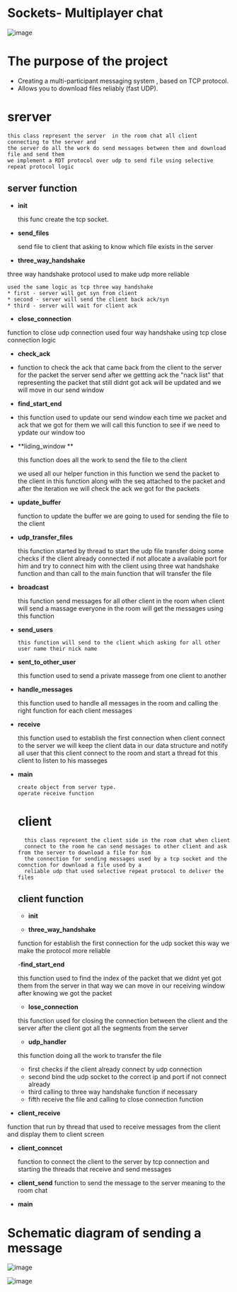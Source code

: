# Sockets-  Multiplayer chat 
![image](https://user-images.githubusercontent.com/92825016/156610717-b32e3143-06f4-4079-8d45-9a0bb54c5ba5.png)

# The purpose of the project

- Creating a multi-participant messaging system , based on TCP protocol.
- Allows you to download files reliably (fast UDP).





# srerver
    
    this class represent the server  in the room chat all client connecting to the server and 
    the server do all the work do send messages between them and download file and send them
    we implement a RDT protocol over udp to send file using selective repeat protocol logic  
   

## server function

- **init**

    this func create the tcp socket.

- **send_files**

    send file to client that asking to know which file exists in the server

- **three_way_handshake**

three way handshake protocol used to make udp more reliable 

    used the same logic as tcp three way handshake
    * first - server will get syn from client
    * second - server will send the client back ack/syn 
    * third - server will wait for client ack
    
- **close_connection**

function to close udp connection used four way handshake using tcp close connection logic

- **check_ack**
- 
    function to check the ack that came back from the client to the server for the packet the server send
    after we gettting ack the "nack list" that representing the packet that still didnt got ack will be updated
    and we will move in our send window 
    
- **find_start_end**
- 
    this function used to update our send window each time we packet and ack that we got for them we will call this 
    function to see if we need to ypdate our window too
    
- **liding_window **
    
    this function does all the work to send the file to the client
    
    we used all our helper function in this function 
    we send the packet to the client in this function along with the seq attached to the packet
    and after the iteration we will check the ack we got for the packets
    
- **update_buffer** 
 
     function to update the buffer we are going to used for sending the file to the client
     
- **udp_transfer_files** 

    this function started by thread to start the udp file transfer doing some checks if the client already connected
    if not allocate a available port for him and try to connect him with the client using three wat handshake function 
    and than call to the main function that will transfer the file
    
- **broadcast**

    this function send messages for all other client in the room when client will send a massage everyone in the room
    will get the messages using this function
    
- **send_users**

      this function will send to the client which asking for all other user name their nick name
      
- **sent_to_other_user**

    this function used to send a private massege from one client to another
    
- **handle_messages**

    this function used to handle all messages in the room and calling the right function for each client messages
    
- **receive**

    this function used to establish the first connection when client connect to the server
    we will keep the client data in our data structure and notify all user that this client connect to the room
    and start a thread fot this client to listen to his masseges
- **main**
 
      create object from server type.
      operate receive function 
      
   # client
   
        this class represent the client side in the room chat when client 
        connect to the room he can send messages to other client and ask from the server to download a file for him
        the connection for sending messages used by a tcp socket and the connction for download a file used by a
        reliable udp that used selective repeat protocol to deliver the files
    
    ## client function
    
    - **init**
    
    - **three_way_handshake**
    
    function for establish the first connection for the udp socket 
    this way we make the protocol more reliable
    
    -**find_start_end**
   
   this function used to find the index of the packet that we didnt yet got them from the server
    in that way we can move in our receiving window after knowing we got the packet
    
    
   - **lose_connection**
    
    this function used for closing the connection between the client and the server
    after the client got all the segments from the server
    
    - **udp_handler**

    this function doing all the work to transfer the file
    * first checks if the client already connect by udp connection 
    * second bind the udp socket to the correct ip and port if not connect already
    * third calling to three way handshake function if necessary 
    * fifth receive the file and calling to close connection function

- **client_receive**

function that run by thread that used to receive messages from the client and display them to client screen

- **client_conncet**

    function to connect the client to the server by tcp connection
    and starting the threads that receive and send messages
    
    
-    **client_send**
        function to send the message to the server meaning to the room chat
        
- **main**        
        

# Schematic diagram of sending a message 

![image](https://user-images.githubusercontent.com/92825016/156647716-d92f616c-2d6d-46c5-83a6-234d394f2fd5.png)

 ![image](https://user-images.githubusercontent.com/92825016/156647842-c928952e-628c-4c92-ae0b-51a5222aadc2.png)


